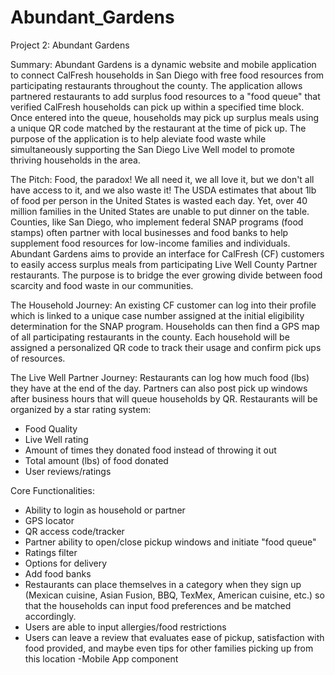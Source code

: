 # Abundant_Gardens
Project 2: Abundant Gardens

Summary:
  Abundant Gardens is a dynamic website and mobile application to connect CalFresh households in San Diego with free food resources from participating restaurants throughout the county. The application allows partnered restaurants to add surplus food resources to a "food queue" that verified CalFresh households can pick up within a specified time block. Once entered into the queue, households may pick up surplus meals using a unique QR code matched by the restaurant at the time of pick up. The purpose of the application is to help aleviate food waste while simultaneously supporting the San Diego Live Well model to promote thriving households in the area.
  
  
 The Pitch:
  Food, the paradox! We all need it, we all love it, but we don't all have access to it, and we also waste it! The USDA estimates that about 1lb of food per person in the United States is wasted each day. Yet, over 40 million families in the United States are unable to put dinner on the table. Counties, like San Diego, who implement federal SNAP programs (food stamps) often partner with local businesses and food banks to help supplement food resources for low-income families and individuals. Abundant Gardens aims to provide an interface for CalFresh (CF) customers to easily access surplus meals from participating Live Well County Partner restaurants. The purpose is to bridge the ever growing divide between food scarcity and food waste in our communities.

The Household Journey:
  An existing CF customer can log into their profile which is linked to a unique case number assigned at the initial eligibility determination for the SNAP program. Households can then find a GPS map of all participating restaurants in the county. Each household will be assigned a personalized QR code to track their usage and confirm pick ups of resources. 

The Live Well Partner Journey: 
  Restaurants can log how much food (lbs) they have at the end of the day. Partners can also post pick up windows after business hours that will queue households by QR. Restaurants will be organized by a star rating system: 
  - Food Quality
  - Live Well rating
  - Amount of times they donated food instead of throwing it out 
  - Total amount (lbs) of food donated
  - User reviews/ratings
    
Core Functionalities:
  - Ability to login as household or partner
  - GPS locator
  - QR access code/tracker
  - Partner ability to open/close pickup windows and initiate "food queue"
  - Ratings filter
  - Options for delivery
  - Add food banks
  - Restaurants can place themselves in a category when they sign up
      (Mexican cuisine, Asian Fusion, BBQ, TexMex, American cuisine, etc.) so that
      the households can input food preferences and be matched accordingly.
  - Users are able to input allergies/food restrictions
  - Users can leave a review that evaluates ease of pickup, satisfaction with food provided, and maybe even tips for other families picking up from this location
  -Mobile App component

